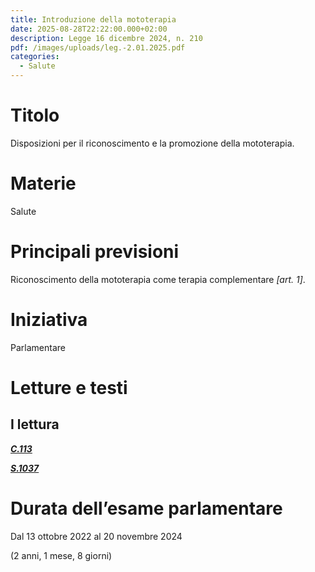 ```yaml
---
title: Introduzione della mototerapia
date: 2025-08-28T22:22:00.000+02:00
description: Legge 16 dicembre 2024, n. 210
pdf: /images/uploads/leg.-2.01.2025.pdf
categories:
  - Salute
---
```

# Titolo

Disposizioni per il riconoscimento e la promozione della mototerapia. 

# Materie

Salute

# Principali previsioni

Riconoscimento della mototerapia come terapia complementare *\[art. 1]*.



# Iniziativa

Parlamentare

# Letture e testi

## I lettura

***[C.113](https://www.senato.it/leggi-e-documenti/disegni-di-legge/scheda-ddl?did=55572)***

***[S.1037](https://www.senato.it/leggi-e-documenti/disegni-di-legge/scheda-ddl?tab=datiGenerali&did=57996)***

# Durata dell’esame parlamentare

Dal 13 ottobre 2022 al 20 novembre 2024

(2 anni, 1 mese, 8 giorni)
